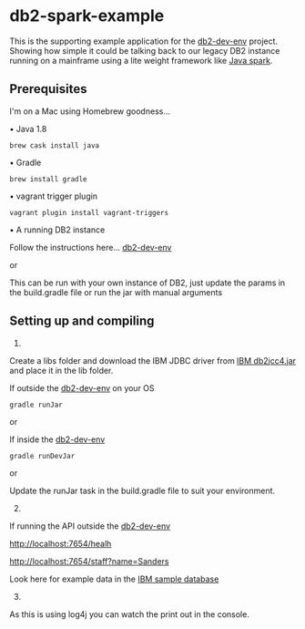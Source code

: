 # db2-spark-example
This is the supporting example application for the [db2-dev-env][db2-dev-env page] project. Showing how simple it could be talking back to our legacy DB2 instance running on a mainframe using a lite weight framework like [Java spark][Java Spark].

## Prerequisites
I'm on a Mac using Homebrew goodness...

• Java 1.8
```
brew cask install java
```
• Gradle
```
brew install gradle
```
• vagrant trigger plugin
```
vagrant plugin install vagrant-triggers
```
• A running DB2 instance

Follow the instructions here...
[db2-dev-env][db2-dev-env page]

or

This can be run with your own instance of DB2, just update the params in the build.gradle file or run the jar with manual arguments


## Setting up and compiling
1.
  Create a libs folder and download the IBM JDBC driver from [IBM db2jcc4.jar][IBM JDBC download page] and place it in the lib folder.

  If outside the [db2-dev-env][db2-dev-env page] on your OS
  ```
  gradle runJar
  ```

  or

  If inside the [db2-dev-env][db2-dev-env page]
  ```
  gradle runDevJar
  ```

  or

  Update the runJar task in the build.gradle file to suit your environment.

2.
  If running the API outside the [db2-dev-env][db2-dev-env page]

  <http://localhost:7654/healh>

  <http://localhost:7654/staff?name=Sanders>

  Look here for example data in the [IBM sample database][IBM sample database]


3.
  As this is using log4j you can watch the print out in the console.




[db2-dev-env page]:https://github.com/lendmeapound/db2-dev-env
[Java Spark]:http://sparkjava.com/
[IBM JDBC download page]:http://www-01.ibm.com/support/docview.wss?uid=swg21363866
[IBM sample database]:https://www-01.ibm.com/support/knowledgecenter/SSEPGG_10.5.0/com.ibm.db2.luw.apdv.samptop.doc/doc/r0001094.html?cp=SSEPGG_10.5.0&lang=en
